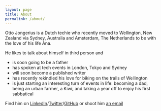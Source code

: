 ```yaml
---
layout: page
title: About
permalink: /about/
---
```


Otto Jongerius is a Dutch techie who recently moved to Wellington, New Zealand via Sydney, Australia and Amsterdam, The Netherlands to be with the love of his life Ana.

He likes to talk about himself in third person and
 * is soon going to be a father
 * has spoken at tech events in London, Tokyo and Sydney
 * will soon become a published writer
 * has recently rekindled his love for biking on the trails of Wellington
 * is just starting an interesting turn of events in life: becoming
a dad, being an urban farmer, a Kiwi, and taking a year off to enjoy his first sabbatical


Find him on [LinkedIn](https://www.linkedin.com/in/ottojongerius)/[Twitter](https://twitter.com/xzu)/[GitHub](https://github.com/ojongerius) or shoot him <a href="mailto:otto+blog@0tt0.net">an email</a>